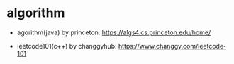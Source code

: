 # algorithm

- agorithm(java) by princeton: https://algs4.cs.princeton.edu/home/

- leetcode101(c++) by changgyhub: https://www.changgy.com/leetcode-101
